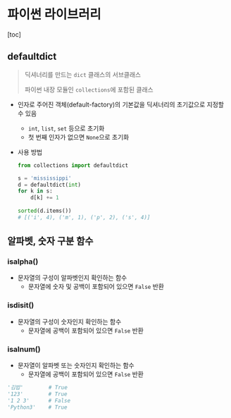 # 파이썬 라이브러리

[toc]

## defaultdict

> 딕셔너리를 만드는 `dict` 클래스의 서브클래스
>
> 파이썬 내장 모듈인 `collections`에 포함된 클래스

- 인자로 주어진 객체(default-factory)의 기본값을 딕셔너리의 초기값으로 지정할 수 있음

  - `int`, `list`, `set` 등으로 초기화
  - 첫 번째 인자가 없으면 `None`으로 초기화

- 사용 방법

  ```python
  from collections import defaultdict
  
  s = 'mississippi'
  d = defaultdict(int)
  for k in s:
      d[k] += 1
      
  sorted(d.items())
  # [('i', 4), ('m', 1), ('p', 2), ('s', 4)]
  ```

  

## 알파벳, 숫자 구분 함수

### isalpha()

- 문자열의 구성이 알파벳인지 확인하는 함수
  - 문자열에 숫자 및 공백이 포함되어 있으면 `False` 반환



### isdisit()

- 문자열의 구성이 숫자인지 확인하는 함수
  - 문자열에 공백이 포함되어 있으면 `False` 반환



### isalnum()

- 문자열이 알파벳 또는 숫자인지 확인하는 함수
  - 문자열에 공백이 포함되어 있으면 `False` 반환

```python
'김밥'		# True
'123'		 # True
'1 2 3'		 # False
'Python3'	 # True
```

